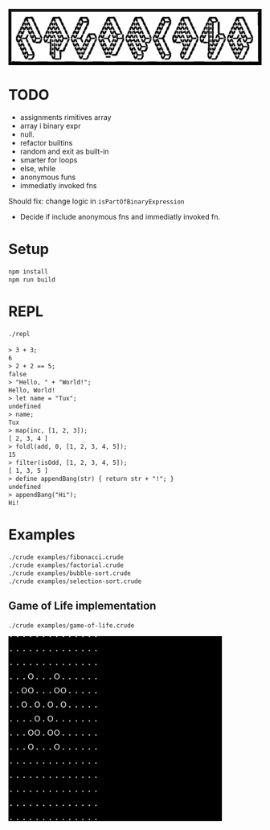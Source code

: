 ![](./crudelang-logo.png)

# TODO

- assignments rimitives array
- array i binary expr
- null.
- refactor builtins
- random and exit as built-in
- smarter for loops
- else, while
- anonymous funs
- immediatly invoked fns




Should fix: change logic in `isPartOfBinaryExpression`

* Decide if include anonymous fns and immediatly invoked fn.

# Setup
```
npm install
npm run build
```

# REPL
```
./repl

> 3 + 3;
6
> 2 + 2 == 5;
false
> "Hello, " + "World!";
Hello, World!
> let name = "Tux";
undefined
> name;
Tux
> map(inc, [1, 2, 3]);
[ 2, 3, 4 ]
> foldl(add, 0, [1, 2, 3, 4, 5]);
15
> filter(isOdd, [1, 2, 3, 4, 5]);
[ 1, 3, 5 ]
> define appendBang(str) { return str + "!"; }
undefined
> appendBang("Hi");
Hi!
```

# Examples
```
./crude examples/fibonacci.crude
./crude examples/factorial.crude
./crude examples/bubble-sort.crude
./crude examples/selection-sort.crude
```

## Game of Life implementation
```
./crude examples/game-of-life.crude
```
![](./examples/game-of-life-screenshot.gif)
